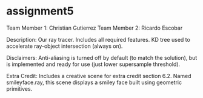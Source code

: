 # assignment5


Team Member 1: Christian Gutierrez
Team Member 2: Ricardo Escobar

Description: Our ray tracer.  Includes all required features.  KD tree used to
			 accelerate ray-object intersection (always on).

Disclaimers: Anti-aliasing is turned off by default (to match the solution), but
			 is implemented and ready for use (just lower supersample threshold). 

Extra Credit: Includes a creative scene for extra credit section 6.2.  Named
			  smileyface.ray, this scene displays a smiley face built using
			  geometric primitives.